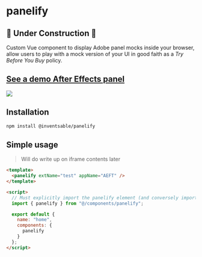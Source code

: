 # panelify

## 🔨 Under Construction 🔨

Custom Vue component to display Adobe panel mocks inside your browser, allow users to play with a mock version of your UI in good faith as a _Try Before You Buy_ policy.

## [See a demo After Effects panel](https://inventsable-panels.web.app/camAssist)

![](https://thumbs.gfycat.com/ShortDismalCicada-size_restricted.gif)

## Installation

```bash
npm install @inventsable/panelify
```

## Simple usage

> Will do write up on iframe contents later

```html
<template>
  <panelify extName="test" appName="AEFT" />
</template>

<script>
  // Must explicitly import the panelify element (and conversely import the shim in your iframe environment)
  import { panelify } from "@/components/panelify";

  export default {
    name: "home",
    components: {
      panelify
    }
  };
</script>
```
